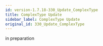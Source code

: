 ```yaml
---
id: version-1.7.18-330_Update_ComplexType
title: ComplexType Update
sidebar_label: ComplexType Update
original_id: 330_Update_ComplexType
---
```


in preparation

